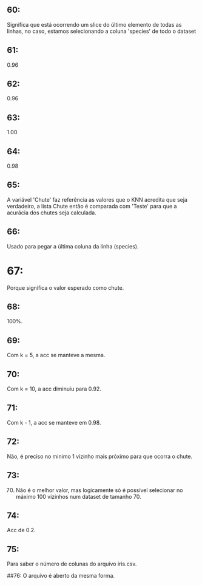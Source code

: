 ## 60:
Significa que está ocorrendo um slice do último elemento de todas as linhas, no caso, estamos selecionando a coluna 'species' de todo o dataset

## 61:
0.96

## 62:
0.96
## 63:
1.00

## 64:
0.98

## 65:
A variável 'Chute' faz referência as valores que o KNN acredita que seja verdadeiro, a lista Chute então é comparada com 'Teste' para que a acurácia dos chutes seja calculada.

## 66:
Usado para pegar a última coluna da linha (species).

# 67:
Porque significa o valor esperado como chute.

## 68:
100%.

## 69:
Com k = 5, a acc se manteve a mesma.

## 70:
Com k = 10, a acc diminuiu para 0.92.

## 71:
Com k - 1, a acc se manteve em 0.98.

## 72:
Não, é preciso no minimo 1 vizinho mais próximo para que ocorra o chute.

## 73:
70. Não é o melhor valor, mas logicamente só é possível selecionar no máximo 100 vizinhos num dataset de tamanho 70.

## 74:
Acc de 0.2.

## 75:
Para saber o número de colunas do arquivo iris.csv.

##76: 
O arquivo é aberto da mesma forma.